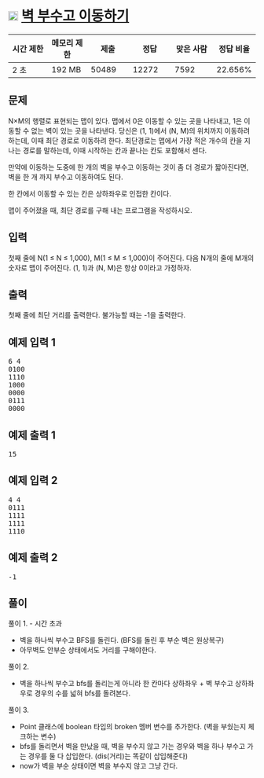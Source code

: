 # <img src="https://d2gd6pc034wcta.cloudfront.net/tier/12.svg" class="solvedac-tier" style="user-select: auto;" width = "20px"> [벽 부수고 이동하기](https://www.acmicpc.net/problem/2206)

<div class="col-md-12" style="user-select: auto;">
			<div class="table-responsive" style="user-select: auto;">
				<table class="table" id="problem-info" style="user-select: auto;">
				<thead style="user-select: auto;">
				<tr style="user-select: auto;">
									<th style="width: 16%; user-select: auto;">시간 제한</th>
					<th style="width: 16%; user-select: auto;">메모리 제한</th>
					<th style="width: 17%; user-select: auto;">제출</th>
					<th style="width: 17%; user-select: auto;">정답</th>
					<th style="width: 17%; user-select: auto;">맞은 사람</th>
					<th style="width: 17%; user-select: auto;">정답 비율</th>
								</tr>
				</thead>
				<tbody style="user-select: auto;">
				<tr style="user-select: auto;">
				<td style="user-select: auto;">2 초</td>
				<td style="user-select: auto;">192 MB</td>
									<td style="user-select: auto;">50489</td>
					<td style="user-select: auto;">12272</td>
					<td style="user-select: auto;">7592</td>
					<td style="user-select: auto;">22.656%</td>
								</tr>
				</tbody>
				</table>
			</div>
</div>

## 문제
N×M의 행렬로 표현되는 맵이 있다. 맵에서 0은 이동할 수 있는 곳을 나타내고, 1은 이동할 수 없는 벽이 있는 곳을 나타낸다. 당신은 (1, 1)에서 (N, M)의 위치까지 이동하려 하는데, 이때 최단 경로로 이동하려 한다. 최단경로는 맵에서 가장 적은 개수의 칸을 지나는 경로를 말하는데, 이때 시작하는 칸과 끝나는 칸도 포함해서 센다.

만약에 이동하는 도중에 한 개의 벽을 부수고 이동하는 것이 좀 더 경로가 짧아진다면, 벽을 한 개 까지 부수고 이동하여도 된다.

한 칸에서 이동할 수 있는 칸은 상하좌우로 인접한 칸이다.

맵이 주어졌을 때, 최단 경로를 구해 내는 프로그램을 작성하시오.

## 입력
첫째 줄에 N(1 ≤ N ≤ 1,000), M(1 ≤ M ≤ 1,000)이 주어진다. 다음 N개의 줄에 M개의 숫자로 맵이 주어진다. (1, 1)과 (N, M)은 항상 0이라고 가정하자.

## 출력
첫째 줄에 최단 거리를 출력한다. 불가능할 때는 -1을 출력한다.

<div class="col-md-12" style="user-select: auto;">
				<div class="row" style="user-select: auto;">
					<div class="col-md-6" style="user-select: auto;">
						<section id="sampleinput1" style="user-select: auto;">
						<div class="headline" style="user-select: auto;">
						<h2 style="user-select: auto;">예제 입력 1
						</h2>
						</div>
						<pre class="sampledata" id="sample-input-1" style="user-select: auto;">6 4
0100
1110
1000
0000
0111
0000
</pre>
						</section>
					</div>
					<div class="col-md-6" style="user-select: auto;">
						<section id="sampleoutput1" style="user-select: auto;">
						<div class="headline" style="user-select: auto;">
						<h2 style="user-select: auto;">예제 출력 1
						</h2>
						</div>
						<pre class="sampledata" id="sample-output-1" style="user-select: auto;">15</pre>
						</section>
					</div>
									</div>
</div>

<div class="col-md-12" style="user-select: auto;">
				<div class="row" style="user-select: auto;">
					<div class="col-md-6" style="user-select: auto;">
						<section id="sampleinput2" style="user-select: auto;">
						<div class="headline" style="user-select: auto;">
						<h2 style="user-select: auto;">예제 입력 2
						</h2>
						</div>
						<pre class="sampledata" id="sample-input-2" style="user-select: auto;">4 4
0111
1111
1111
1110
</pre>
						</section>
					</div>
					<div class="col-md-6" style="user-select: auto;">
						<section id="sampleoutput2" style="user-select: auto;">
						<div class="headline" style="user-select: auto;">
						<h2 style="user-select: auto;">예제 출력 2
						</h2>
						</div>
						<pre class="sampledata" id="sample-output-2" style="user-select: auto;">-1
</pre>
						</section>
					</div>
									</div>
</div>


## 풀이
풀이 1. - 시간 초과
 - 벽을 하나씩 부수고 BFS를 돌린다. (BFS를 돌린 후 부순 벽은 원상복구)
 - 아무벽도 안부순 상태에서도 거리를 구해야한다.

풀이 2.
 - 벽을 하나씩 부수고 bfs를 돌리는게 아니라 한 칸마다 상하좌우 + 벽 부수고 상하좌우로 경우의 수를 넓혀 bfs를 돌려본다.

풀이 3.
 - Point 클래스에 boolean 타입의 broken 멤버 변수를 추가한다. (벽을 부쉈는지 체크하는 변수)
 - bfs를 돌리면서 벽을 만났을 때, 벽을 부수지 않고 가는 경우와 벽을 하나 부수고 가는 경우를 둘 다 삽입한다. (dis(거리)는 똑같이 삽입해준다)
 - now가 벽을 부순 상태이면 벽을 부수지 않고 그냥 간다.
